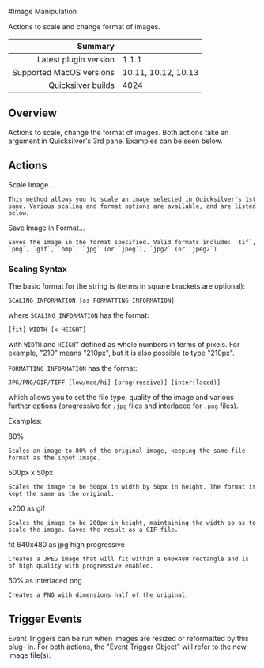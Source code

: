 #Image Manipulation

Actions to scale and change format of images.

 Summary                  | &nbsp; 
-------------------------:|:--------------------
 Latest plugin version    | 1.1.1
 Supported MacOS versions | 10.11, 10.12, 10.13
 Quicksilver builds       | 4024


## Overview

Actions to scale, change the format of images. Both actions take an argument
in Quicksilver's 3rd pane. Examples can be seen below.

## Actions

Scale Image…

    This method allows you to scale an image selected in Quicksilver's 1st pane. Various scaling and format options are available, and are listed below.
Save Image in Format…

    Saves the image in the format specified. Valid formats include: `tif`, `png`, `gif`, `bmp`, `jpg` (or `jpeg`), `jpg2` (or `jpeg2`)

### Scaling Syntax

The basic format for the string is (terms in square brackets are optional):

    
    
    SCALING_INFORMATION [as FORMATTING_INFORMATION]
    

where `SCALING_INFORMATION` has the format:

    
    
    [fit] WIDTH [x HEIGHT]
    

with `WIDTH` and `HEIGHT` defined as whole numbers in terms of pixels. For
example, "210" means "210px", but it is also possible to type "210px".

`FORMATTING_INFORMATION` has the format:

    
    
    JPG/PNG/GIF/TIFF [low/med/hi] [prog(ressive)] [inter(laced)]
    

which allows you to set the file type, quality of the image and various
further options (progressive for `.jpg` files and interlaced for `.png`
files).

Examples:

80%

    Scales an image to 80% of the original image, keeping the same file format as the input image.
500px x 50px

    Scales the image to be 500px in width by 50px in height. The format is kept the same as the original.
x200 as gif

    Scales the image to be 200px in height, maintaining the width so as to scale the image. Saves the result as a GIF file.
fit 640x480 as jpg high progressive

    Creates a JPEG image that will fit within a 640x480 rectangle and is of high quality with progressive enabled.
50% as interlaced png

    Creates a PNG with dimensions half of the original.

## Trigger Events

Event Triggers can be run when images are resized or reformatted by this plug-
in. For both actions, the "Event Trigger Object" will refer to the new image
file(s).
